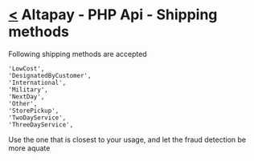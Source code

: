 [<](../index.md) Altapay - PHP Api - Shipping methods
===============================================

Following shipping methods are accepted

```
'LowCost',
'DesignatedByCustomer',
'International',
'Military',
'NextDay',
'Other',
'StorePickup',
'TwoDayService',
'ThreeDayService',
```

Use the one that is closest to your usage, and let the fraud detection be more aquate
